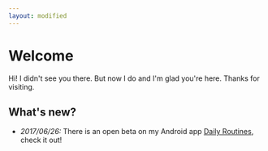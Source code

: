 ```yaml
---
layout: modified
---
```


Welcome
=======

Hi! I didn't see you there. But now I do and I'm glad you're here. Thanks for visiting.

What's new?
-----------

- _2017/06/26:_ There is an open beta on my Android app [Daily Routines](https://sxnwlfkk.github.io/daily_routines/open-beta.html), check it out!
